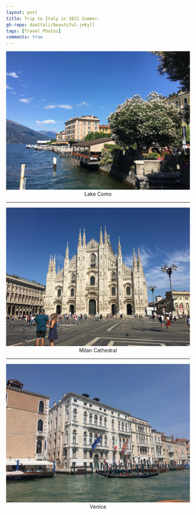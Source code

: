 ```yaml
---
layout: post
title: Trip to Italy in 2021 Summer.
gh-repo: daattali/beautiful-jekyll
tags: [Travel Photos]
comments: true
---
```

<div align=center>
<img src="/Lifang/Italy/Lake Como.jpeg"  />
</div>
<center>Lake Como</center>

___

<div align=center>
<img src="/Lifang/Italy/Milan Cathedral.jpeg"  />
</div>
<center>Milan Cathedral</center>

___

<div align=center>
<img src="/Lifang/Italy/Venice.jpeg"  />
</div>
<center>Venice</center>

